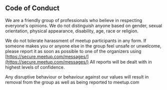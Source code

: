 ## Code of Conduct

We are a friendly group of professionals who believe in respecting everyone's opinions. We do not distinguish anyone based on gender, sexual orientation, physical appearance, disability, age, race or religion. 

We do not tolerate harassment of meetup participants in any form. If someone makes you or anyone else in the group feel unsafe or unwelcome, please report it as soon as possible to one of the organizers using [https://secure.meetup.com/messages/](https://secure.meetup.com/messages/)
All reports will be dealt with in highest levels of confidence.

Any disruptive behaviour or behaviour against our values will result in removal from the group as well as being reported to meetup.com
